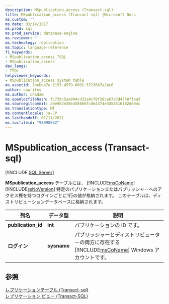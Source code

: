```yaml
---
description: MSpublication_access (Transact-sql)
title: MSpublication_access (Transact-sql) |Microsoft Docs
ms.custom: ''
ms.date: 03/14/2017
ms.prod: sql
ms.prod_service: database-engine
ms.reviewer: ''
ms.technology: replication
ms.topic: language-reference
f1_keywords:
- MSpublication_access_TSQL
- MSpublication_access
dev_langs:
- TSQL
helpviewer_keywords:
- MSpublication_access system table
ms.assetid: 7bebe47e-3153-4579-8092-5723667a24c6
author: cawrites
ms.author: chadam
ms.openlocfilehash: fc739c5aa994cd32a4cf8f28ce67a7d4758ffaa5
ms.sourcegitcommit: a9e982e30e458866fcd64374e3458516182d604c
ms.translationtype: MT
ms.contentlocale: ja-JP
ms.lasthandoff: 01/11/2021
ms.locfileid: "98098562"
---
```

# <a name="mspublication_access-transact-sql"></a>MSpublication_access (Transact-sql)
[!INCLUDE [SQL Server](../../includes/applies-to-version/sqlserver.md)]

  **MSpublication_access** テーブルには、 [!INCLUDE[msCoName](../../includes/msconame-md.md)] [!INCLUDE[ssNoVersion](../../includes/ssnoversion-md.md)] 特定のパブリケーションまたはパブリッシャーへのアクセス権を持つログインごとに1行の値が格納されます。 このテーブルは、ディストリビューションデータベースに格納されます。  
  
|列名|データ型|説明|  
|-----------------|---------------|-----------------|  
|**publication_id**|**int**|パブリケーションの ID です。|  
|**ログイン**|**sysname**|パブリッシャーとディストリビューターの両方に存在する [!INCLUDE[msCoName](../../includes/msconame-md.md)] Windows アカウントです。|  
  
## <a name="see-also"></a>参照  
 [レプリケーションテーブル &#40;Transact-sql&#41;](../../relational-databases/system-tables/replication-tables-transact-sql.md)   
 [レプリケーション ビュー &#40;Transact-SQL&#41;](../../relational-databases/system-views/replication-views-transact-sql.md)  
  
  
